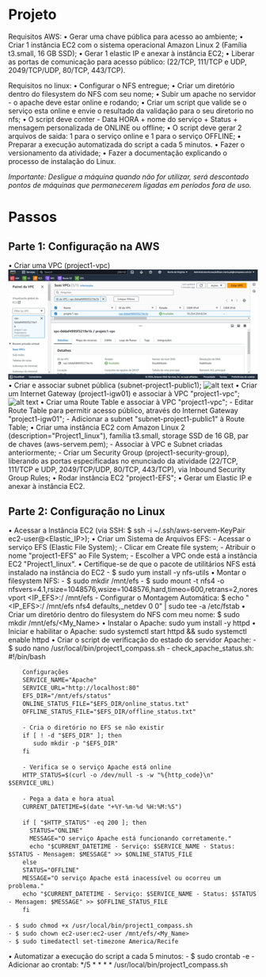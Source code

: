 # Projeto

Requisitos AWS:
•	Gerar uma chave pública para acesso ao ambiente;
•	Criar 1 instância EC2 com o sistema operacional Amazon Linux 2 (Família t3.small, 16 GB SSD);
•	Gerar 1 elastic IP e anexar à instância EC2;
•	Liberar as portas de comunicação para acesso público: (22/TCP, 111/TCP e UDP, 2049/TCP/UDP, 80/TCP, 443/TCP).

Requisitos no linux:
•	Configurar o NFS entregue;
•	Criar um diretório dentro do filesystem do NFS com seu nome;
•	Subir um apache no servidor - o apache deve estar online e rodando;
•	Criar um script que valide se o serviço esta online e envie o resultado da validação para o seu diretorio no nfs;
•	O script deve conter - Data HORA + nome do serviço + Status + mensagem personalizada de ONLINE ou offline;
•	O script deve gerar 2 arquivos de saida: 1 para o serviço online e 1 para o serviço OFFLINE;
•	Preparar a execução automatizada do script a cada 5 minutos.
•	Fazer o versionamento da atividade;
•	Fazer a documentação explicando o processo de instalação do Linux.

*Importante: Desligue a máquina quando não for utilizar, será descontado pontos de máquinas que permanecerem ligadas em períodos fora de uso.*


# Passos

## Parte 1: Configuração na AWS
•	Criar uma VPC (project1-vpc)
<img src="/imgs/image.png">
•	Criar e associar subnet pública (subnet-project1-public1);
![alt text](image1.png)
•	Criar um Internet Gateway (project1-igw01) e associar à VPC "project1-vpc";
![alt text](image2.png)
•	Criar uma Route Table e associar à VPC "project1-vpc";
	- Editar Route Table para permitir acesso público, através do Internet Gateway "project1-igw01";
	- Adicionar a subnet "subnet-project1-public1" à Route Table;
•	Criar uma instância EC2 com Amazon Linux 2 (description="Project1_linux"), família t3.small, storage SSD de 16 GB, par de chaves (aws-servem.pem);
	- Associar à VPC e Subnet criadas anteriormente;
	- Criar um Security Group (project1-security-group), liberando as portas especificadas no enunciado da atividade (22/TCP, 111/TCP e UDP, 2049/TCP/UDP, 80/TCP, 443/TCP), via Inbound Security Group Rules;
•	Rodar instância EC2 "project1-EFS";
•	Gerar um Elastic IP e anexar à instância EC2.

## Parte 2: Configuração no Linux
•	Acessar a Instância EC2 (via SSH: $ ssh -i ~/.ssh/aws-servem-KeyPair ec2-user@<Elastic_IP>);
•	Criar um Sistema de Arquivos EFS:
	- Acessar o serviço EFS (Elastic File System);
	- Clicar em Create file system;
	- Atribuir o nome "project1-EFS" ao File System;
	- Escolher a VPC onde está a instância EC2 "Project1_linux".
•   Certifique-se de que o pacote de utilitários NFS está instalado na instância do EC2
    - $ sudo yum install -y nfs-utils
•	Montar o filesystem NFS:
	- $ sudo mkdir /mnt/efs
	- $ sudo mount -t nfs4 -o nfsvers=4.1,rsize=1048576,wsize=1048576,hard,timeo=600,retrans=2,noresvport <IP_EFS>:/ /mnt/efs
	- Configurar o Montagem Automática: $ echo "<IP_EFS>:/ /mnt/efs nfs4 defaults,_netdev 0 0" | sudo tee -a /etc/fstab
•	Criar um diretório dentro do filesystem do NFS com meu nome: $ sudo mkdir /mnt/efs/<My_Name>
•	Instalar o Apache: sudo yum install -y httpd
•	Iniciar e habilitar o Apache: sudo systemctl start httpd && sudo systemctl enable httpd
•	Criar o script de verificação do estado do servidor Apache: 
	- $ sudo nano /usr/local/bin/project1_compass.sh
	- check_apache_status.sh:
		#!/bin/bash

        Configurações
        SERVICE_NAME="Apache"
        SERVICE_URL="http://localhost:80"
        EFS_DIR="/mnt/efs/status"
        ONLINE_STATUS_FILE="$EFS_DIR/online_status.txt"
        OFFLINE_STATUS_FILE="$EFS_DIR/offline_status.txt"

        - Cria o diretório no EFS se não existir
        if [ ! -d "$EFS_DIR" ]; then
           sudo mkdir -p "$EFS_DIR"
        fi

        - Verifica se o serviço Apache está online
        HTTP_STATUS=$(curl -o /dev/null -s -w "%{http_code}\n" $SERVICE_URL)

        - Pega a data e hora atual
        CURRENT_DATETIME=$(date "+%Y-%m-%d %H:%M:%S")

        if [ "$HTTP_STATUS" -eq 200 ]; then
          STATUS="ONLINE"
          MESSAGE="O serviço Apache está funcionando corretamente."
          echo "$CURRENT_DATETIME - Serviço: $SERVICE_NAME - Status: $STATUS - Mensagem: $MESSAGE" >> $ONLINE_STATUS_FILE
        else
        STATUS="OFFLINE"
        MESSAGE="O serviço Apache está inacessível ou ocorreu um problema."
        echo "$CURRENT_DATETIME - Serviço: $SERVICE_NAME - Status: $STATUS - Mensagem: $MESSAGE" >> $OFFLINE_STATUS_FILE
        fi

	- $ sudo chmod +x /usr/local/bin/project1_compass.sh
	- $ sudo chown ec2-user:ec2-user /mnt/efs/<My_Name>
	- $ sudo timedatectl set-timezone America/Recife
•	Automatizar a execução do script a cada 5 minutos:
	- $ sudo crontab -e
	- Adicionar ao crontab: */5 * * * * /usr/local/bin/project1_compass.sh



[def]: image.png